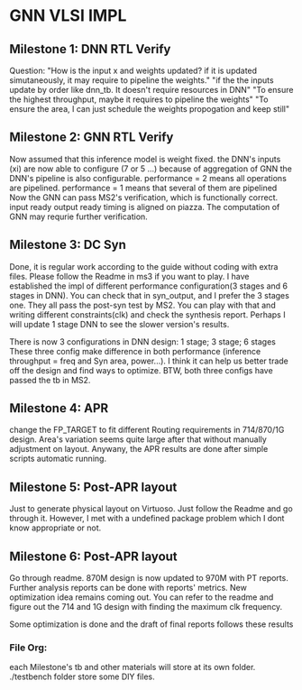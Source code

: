 # GNN VLSI IMPL

## Milestone 1: DNN RTL Verify
Question: "How is the input x and weights updated? if it is updated simutaneously, it may require to pipeline the weights."
"if the the inputs update by order like dnn_tb. It doesn't require resources in DNN"
"To ensure the highest throughput, maybe it requires to pipeline the weights"
"To ensure the area, I can just schedule the weights propogation and keep still"

## Milestone 2: GNN RTL Verify
Now assumed that this inference model is weight fixed.
the DNN's inputs (xi) are now able to configure (7 or 5 ...) because of aggregation of GNN
the DNN's pipeline is also configurable. performance = 2 means all operations are pipelined.
performance = 1 means that several of them are pipelined
Now the GNN can pass MS2's verification, which is functionally correct. input ready output ready timing is aligned on piazza.
The computation of GNN may requrie further verification.


## Milestone 3: DC Syn
Done, it is regular work according to the guide without coding with extra files. Please follow the Readme in ms3 if you want to play. I have established the impl of different performance configuration(3 stages and 6 stages in DNN). You can check that in syn_output, and I prefer the 3 stages one. They all pass the post-syn test by MS2. You can play with that and writing different constraints(clk) and check the synthesis report. Perhaps I will update 1 stage DNN to see the slower version's results.

There is now 3 configurations in DNN design: 1 stage; 3 stage; 6 stages
These three config make difference in both performance (inference throughput = freq and Syn area, power...). I think it can help us better trade off the design and find ways to optimize. BTW, both three configs have passed the tb in MS2.

## Milestone 4: APR
change the FP_TARGET to fit different Routing requirements in 714/870/1G design. Area's variation seems quite large after that without manually adjustment on layout. Anywany, the APR results are done after simple scripts automatic running.

## Milestone 5: Post-APR layout
Just to generate physical layout on Virtuoso. Just follow the Readme and go through it. However, I met with a undefined package problem which I dont know appropriate or not.

## Milestone 6: Post-APR layout
Go through readme. 870M design is now updated to 970M with PT reports. Further analysis reports can be done with reports' metrics. New optimization idea remains coming out. You can refer to the readme and figure out the 714 and 1G design with finding the maximum clk frequency.

Some optimization is done and the draft of final reports follows these results

### File Org:
each Milestone's tb and other materials will store at its own folder. ./testbench folder store some DIY files.
